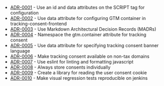 

<!-- adrlog -->

- [ADR-0001](0001-use-id-and-data-attributes-for-configuration.md) - Use an id and data attributes on the SCRIPT tag for configuration
- [ADR-0002](0002-use-data-attribute-for-gtm-container.md) - Use data attribute for configuring GTM container in tracking-consent-frontend
- [ADR-0003](0003-use-markdown-architectural-decision-records.md) - Use Markdown Architectural Decision Records (MADRs)
- [ADR-0004](0004-namespace-the-gtm-container-attribute-for-tracking-consent.md) - Namespace the gtm.container attribute for tracking consent
- [ADR-0005](0005-use-data-attribute-for-language.md) - Use data attribute for specifying tracking consent banner language
- [ADR-0006](0006-make-tracking-consent-available-on-non-tax-domains.md) - Make tracking consent available on non-tax domains
- [ADR-0007](0007-use-eslint-for-linting-and-formatting.md) - Use eslint for linting and formatting javascript
- [ADR-0008](0008-always-store-consents-individually.md) - Always store consents individually
- [ADR-0009](0009-create-a-library-for-reading-the-user-consent-cookie.md) - Create a library for reading the user consent cookie
- [ADR-0010](0010-make-visual-regression-tests-reproducible-on-jenkins.md) - Make visual regression tests reproducible on jenkins

<!-- adrlogstop -->




